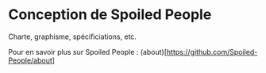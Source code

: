 # Conception de Spoiled People

Charte, graphisme, spécificiations, etc.

Pour en savoir plus sur Spoiled People : (about)[https://github.com/Spoiled-People/about]
